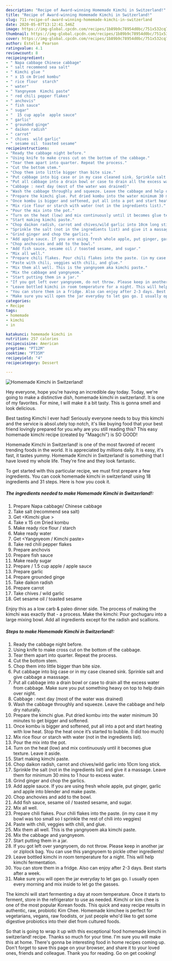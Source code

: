 ```yaml
---
description: "Recipe of Award-winning Homemade Kimchi in Switzerland!"
title: "Recipe of Award-winning Homemade Kimchi in Switzerland!"
slug: 711-recipe-of-award-winning-homemade-kimchi-in-switzerland
date: 2020-05-07T13:12:41.546Z
image: https://img-global.cpcdn.com/recipes/1b89b9c78954d0bc/751x532cq70/homemade-kimchi-in-switzerland-recipe-main-photo.jpg
thumbnail: https://img-global.cpcdn.com/recipes/1b89b9c78954d0bc/751x532cq70/homemade-kimchi-in-switzerland-recipe-main-photo.jpg
cover: https://img-global.cpcdn.com/recipes/1b89b9c78954d0bc/751x532cq70/homemade-kimchi-in-switzerland-recipe-main-photo.jpg
author: Estelle Pearson
ratingvalue: 4.1
reviewcount: 8
recipeingredient:
- " Napa cabbage Chinese cabbage"
- " salt recommend sea salt"
- " Kimchi glue "
- " x 15 cm Dried kombu"
- " rice flour  starch"
- " water"
- " Yangnyeom  Kimchi paste"
- " red chili pepper flakes"
- " anchovis"
- " fish sauce"
- " sugar"
- "  15 cup apple  apple sauce"
- " garlic"
- " grounded ginge"
- " daikon radish"
- " carrot"
- " chives  wild garlic"
- " sesame oil  toasted sesame"
recipeinstructions:
- "Ready the cabbage night before."
- "Using knife to make cross cut on the bottom of the cabbage."
- "Tear them apart into quarter. Repeat the process."
- "Cut the bottom stem."
- "Chop them into little bigger than bite size."
- "Put cabbage into big case or in my case cleaned sink. Sprinkle salt and give cabbage a masssage."
- "Put all cabbage into a drain bowl or case to drain all the excess water from cabbage. Make sure you put something heavy on top to help drain over night."
- "Cabbage : next day (most of the water was drained)"
- "Wash the cabbage throughly and squeeze. Leave the cabbage and help dry naturally."
- "Prepare the kimchi glue. Put dried kombu into the water minimum 30 minutes to get bigger and softened."
- "Once kombu is bigger and softened, put all into a pot and start heating with low heat. Stop the heat once it’s started to bubble. (I did too much)"
- "Mix rice flour or starch with water (not in the ingredients list)."
- "Pour the mix into the pot."
- "Turn on the heat (low) and mix continuously until it becomes glue texture. Leave it aside."
- "Start making kimchi paste."
- "Chop daikon radish, carrot and chives/wild garlic into 10cm long stick."
- "Sprinkle the salt (not in the ingredients list) and give it a massage. Leave them for minimum 30 mins to 1 hour to excess water."
- "Grind ginger and chop the garlics."
- "Add apple sauce. If you are using fresh whole apple, put ginger, garlic and apple into blender and make paste."
- "Chop anchovies and add to the bowl."
- "Add fish sauce, sesame oil / toasted sesame, and sugar."
- "Mix all well."
- "Prepare chili flakes. Pour chili flakes into the paste. (in my case it my bowl was too small so I sprinkle the rest of chili into veggies)"
- "Paste with chili, veggies with chili, and glue."
- "Mix them all well. This is the yangnyoem aka kimchi paste."
- "Mix the cabbage and yangnyeom."
- "Start putting them in a jar."
- "If you got left over yangnyoem, do not throw. Please keep in another jar or ziplock bag. You can use this yangnyoem to pickle other ingredients!"
- "Leave bottled kimchi in room temperature for a night. This will help kimchi fermentation."
- "You can store them in a fridge. Also can enjoy after 2-3 days. Best starts after a week."
- "Make sure you will open the jar everyday to let gas go. I usually open every morning and mix inside to let go the gasses."
categories:
- Recipe
tags:
- homemade
- kimchi
- in

katakunci: homemade kimchi in 
nutrition: 257 calories
recipecuisine: American
preptime: "PT12M"
cooktime: "PT35M"
recipeyield: "4"
recipecategory: Dessert

---
```



![Homemade Kimchi in Switzerland!](https://img-global.cpcdn.com/recipes/1b89b9c78954d0bc/751x532cq70/homemade-kimchi-in-switzerland-recipe-main-photo.jpg)

Hey everyone, hope you're having an incredible day today. Today, we're going to make a distinctive dish, homemade kimchi in switzerland!. It is one of my favorites. For mine, I will make it a bit tasty. This is gonna smell and look delicious.

Best tasting Kimchi I ever had! Seriously everyone needs to buy this kimchi and the service is absol.utely top notch, it&#39;s like buying food that your best friend lovingly prepared for you.why are you still reading this? This easy homemade kimchi recipe (created by &#34;Maagchi&#34;) is SO GOOD!

Homemade Kimchi in Switzerland! is one of the most favored of recent trending foods in the world. It is appreciated by millions daily. It is easy, it's fast, it tastes yummy. Homemade Kimchi in Switzerland! is something that I have loved my whole life. They're fine and they look fantastic.


To get started with this particular recipe, we must first prepare a few ingredients. You can cook homemade kimchi in switzerland! using 18 ingredients and 31 steps. Here is how you cook it.

<!--inarticleads1-->

##### The ingredients needed to make Homemade Kimchi in Switzerland!:

1. Prepare  Napa cabbage/ Chinese cabbage
1. Take  salt (recommend sea salt)
1. Get  &lt;Kimchi glue &gt;
1. Take  x 15 cm Dried kombu
1. Make ready  rice flour / starch
1. Make ready  water
1. Get  &lt;Yangnyeom / Kimchi paste&gt;
1. Take  red chili pepper flakes
1. Prepare  anchovis
1. Prepare  fish sauce
1. Make ready  sugar
1. Prepare  / 1.5 cup apple / apple sauce
1. Prepare  garlic
1. Prepare  grounded ginge
1. Take  daikon radish
1. Prepare  carrot
1. Take  chives / wild garlic
1. Get  sesame oil / toasted sesame


Enjoy this as a low carb &amp; paleo dinner side. The process of making the kimchi was exactly that - a process. Make the kimchi: Pour gochugaru into a large mixing bowl. Add all ingredients except for the radish and scallions. 

<!--inarticleads2-->

##### Steps to make Homemade Kimchi in Switzerland!:

1. Ready the cabbage night before.
1. Using knife to make cross cut on the bottom of the cabbage.
1. Tear them apart into quarter. Repeat the process.
1. Cut the bottom stem.
1. Chop them into little bigger than bite size.
1. Put cabbage into big case or in my case cleaned sink. Sprinkle salt and give cabbage a masssage.
1. Put all cabbage into a drain bowl or case to drain all the excess water from cabbage. Make sure you put something heavy on top to help drain over night.
1. Cabbage : next day (most of the water was drained)
1. Wash the cabbage throughly and squeeze. Leave the cabbage and help dry naturally.
1. Prepare the kimchi glue. Put dried kombu into the water minimum 30 minutes to get bigger and softened.
1. Once kombu is bigger and softened, put all into a pot and start heating with low heat. Stop the heat once it’s started to bubble. (I did too much)
1. Mix rice flour or starch with water (not in the ingredients list).
1. Pour the mix into the pot.
1. Turn on the heat (low) and mix continuously until it becomes glue texture. Leave it aside.
1. Start making kimchi paste.
1. Chop daikon radish, carrot and chives/wild garlic into 10cm long stick.
1. Sprinkle the salt (not in the ingredients list) and give it a massage. Leave them for minimum 30 mins to 1 hour to excess water.
1. Grind ginger and chop the garlics.
1. Add apple sauce. If you are using fresh whole apple, put ginger, garlic and apple into blender and make paste.
1. Chop anchovies and add to the bowl.
1. Add fish sauce, sesame oil / toasted sesame, and sugar.
1. Mix all well.
1. Prepare chili flakes. Pour chili flakes into the paste. (in my case it my bowl was too small so I sprinkle the rest of chili into veggies)
1. Paste with chili, veggies with chili, and glue.
1. Mix them all well. This is the yangnyoem aka kimchi paste.
1. Mix the cabbage and yangnyeom.
1. Start putting them in a jar.
1. If you got left over yangnyoem, do not throw. Please keep in another jar or ziplock bag. You can use this yangnyoem to pickle other ingredients!
1. Leave bottled kimchi in room temperature for a night. This will help kimchi fermentation.
1. You can store them in a fridge. Also can enjoy after 2-3 days. Best starts after a week.
1. Make sure you will open the jar everyday to let gas go. I usually open every morning and mix inside to let go the gasses.


The kimchi will start fermenting a day at room temperature. Once it starts to ferment, store in the refrigerator to use as needed. Kimchi or kim chee is one of the most popular Korean foods. This quick and easy recipe results in authentic, raw, probiotic Kim Chee. Homemade kimchee is perfect for vegetarians, vegans, raw foodists, or just people who&#39;d like to get some digestive probiotics into their diet from cultured foods. 

So that is going to wrap it up with this exceptional food homemade kimchi in switzerland! recipe. Thanks so much for your time. I'm sure you will make this at home. There's gonna be interesting food in home recipes coming up. Don't forget to save this page on your browser, and share it to your loved ones, friends and colleague. Thank you for reading. Go on get cooking!
